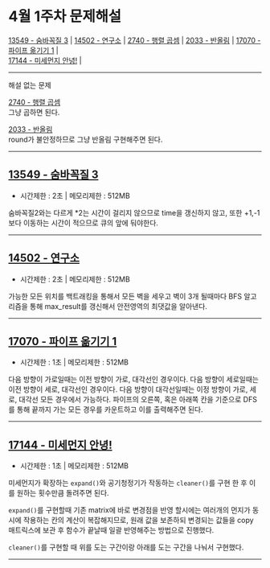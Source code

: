 # 4월 1주차 문제해설
[13549 - 숨바꼭질 3](https://github.com/Junhyung-Choi/BOJ-PS/blob/master/Apr/week_1/13549.py "13549 - 숨바꼭질 3") | 
[14502 - 연구소](https://github.com/Junhyung-Choi/BOJ-PS/blob/master/Apr/week_1/14502.py "14502 - 연구소") | 
[2740 - 행렬 곱셈](https://github.com/Junhyung-Choi/BOJ-PS/blob/master/Apr/week_1/2740.py "2740 - 행렬 곱셈") | 
[2033 - 반올림](https://github.com/Junhyung-Choi/BOJ-PS/blob/master/Apr/week_1/2033.py "2033 - 반올림") | 
[17070 - 파이프 옮기기 1](https://github.com/Junhyung-Choi/BOJ-PS/blob/master/Apr/week_1/17070.py "17070 - 파이프 옮기기 1") |  
[17144 - 미세먼지 안녕!](https://github.com/Junhyung-Choi/BOJ-PS/blob/master/Apr/week_1/17144.py "17144 - 미세먼지 안녕!") | 

---
해설 없는 문제

[2740 - 행렬 곱셈](https://github.com/Junhyung-Choi/BOJ-PS/blob/master/Apr/week_1/2740.py "2740 - 행렬 곱셈")   
그냥 곱하면 된다.

[2033 - 반올림](https://github.com/Junhyung-Choi/BOJ-PS/blob/master/Apr/week_1/2033.py "2033 - 반올림")   
round가 불안정하므로 그냥 반올림 구현해주면 된다.


---
## [13549 - 숨바꼭질 3](https://github.com/Junhyung-Choi/BOJ-PS/blob/master/Apr/week_1/13549.py "13549 - 숨바꼭질 3")
- 시간제한 : 2초 | 메모리제한 : 512MB

숨바꼭질2와는 다르게 *2는 시간이 걸리지 않으므로 time을 갱신하지 않고, 또한 +1,-1보다 이동하는 시간이 적으므로 큐의 앞에 둬야한다.

---
## [14502 - 연구소](https://github.com/Junhyung-Choi/BOJ-PS/blob/master/Apr/week_1/14502.py "14502 - 연구소")
- 시간제한 : 2초 | 메모리제한 : 512MB

가능한 모든 위치를 백트래킹을 통해서 모든 벽을 세우고 벽이 3개 될때마다 BFS 알고리즘을 통해 max_result를 갱신해서 안전영역의 최댓값을 알아낸다.

---
## [17070 - 파이프 옮기기 1](https://github.com/Junhyung-Choi/BOJ-PS/blob/master/Apr/week_1/17070.py "17070 - 파이프 옮기기 1")
- 시간제한 : 1초 | 메모리제한 : 512MB

다음 방향이 가로일때는 이전 방향이 가로, 대각선인 경우이다.
다음 방향이 세로일때는 이전 방향이 세로, 대각선인 경우이다.
다음 방향이 대각선일때는 이정 방향이 가로, 세로, 대각선 모든 경우에서 가능하다.
파이프의 오른쪽, 혹은 아래쪽 칸을 기준으로 DFS를 통해 끝까지 가는 모든 경우를 카운트하고 이를 출력해주면 된다.

---
## [17144 - 미세먼지 안녕!](https://github.com/Junhyung-Choi/BOJ-PS/blob/master/Apr/week_1/17144.py "17144 - 미세먼지 안녕!")
- 시간제한 : 1초 | 메모리제한 : 512MB

미세먼지가 확장하는 `expand()`와 공기청정기가 작동하는 `cleaner()`를 구현 한 후 이를 원하는 횟수만큼 돌려주면 된다.

`expand()`를 구현할때 기존 matrix에 바로 변경점을 반영 할시에는 여러개의 먼지가 동시에 작용하는 칸의 계산이 복잡해지므로, 원래 값을 보존하되 변경되는 값들을 copy 매트릭스에 보관 후 함수가 끝날때 일괄 반영해주는 방법으로 진행했다.

`cleaner()`를 구현할 때 위를 도는 구간이랑 아래를 도는 구간을 나눠서 구현했다.

---
